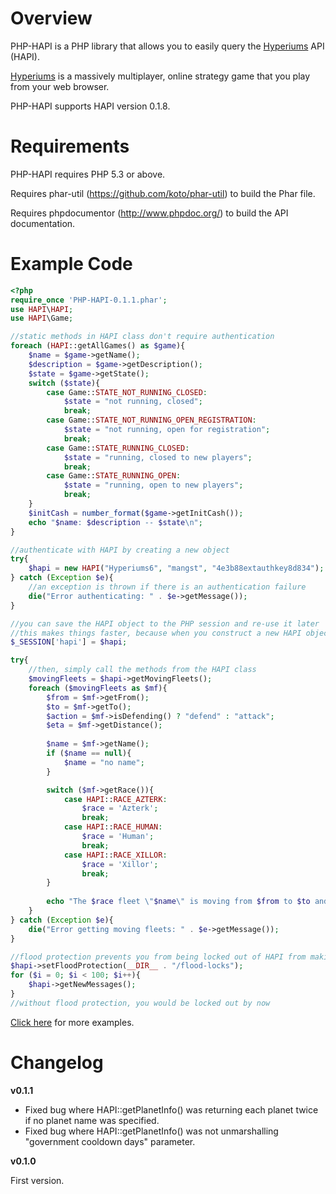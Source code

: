 # Overview

PHP-HAPI is a PHP library that allows you to easily query the [Hyperiums](http://www.hyperiums.com) API (HAPI).

[Hyperiums](http://www.hyperiums.com) is a massively multiplayer, online strategy game that you play from your web browser.

PHP-HAPI supports HAPI version 0.1.8.

# Requirements

PHP-HAPI requires PHP 5.3 or above.

Requires phar-util (https://github.com/koto/phar-util) to build the Phar file.

Requires phpdocumentor (http://www.phpdoc.org/) to build the API documentation.

# Example Code

```php
<?php
require_once 'PHP-HAPI-0.1.1.phar';
use HAPI\HAPI;
use HAPI\Game;

//static methods in HAPI class don't require authentication
foreach (HAPI::getAllGames() as $game){
	$name = $game->getName();
	$description = $game->getDescription();
	$state = $game->getState();
	switch ($state){
		case Game::STATE_NOT_RUNNING_CLOSED:
			$state = "not running, closed";
			break;
		case Game::STATE_NOT_RUNNING_OPEN_REGISTRATION:
			$state = "not running, open for registration";
			break;
		case Game::STATE_RUNNING_CLOSED:
			$state = "running, closed to new players";
			break;
		case Game::STATE_RUNNING_OPEN:
			$state = "running, open to new players";
			break;
	}
	$initCash = number_format($game->getInitCash());
	echo "$name: $description -- $state\n";
}

//authenticate with HAPI by creating a new object
try{
	$hapi = new HAPI("Hyperiums6", "mangst", "4e3b88extauthkey8d834");
} catch (Exception $e){
	//an exception is thrown if there is an authentication failure
	die("Error authenticating: " . $e->getMessage());
}

//you can save the HAPI object to the PHP session and re-use it later
//this makes things faster, because when you construct a new HAPI object, it sends an auth request, which you don't have to do if you've already authenticated
$_SESSION['hapi'] = $hapi;

try{
	//then, simply call the methods from the HAPI class
	$movingFleets = $hapi->getMovingFleets();
	foreach ($movingFleets as $mf){
		$from = $mf->getFrom();
		$to = $mf->getTo();
		$action = $mf->isDefending() ? "defend" : "attack";
		$eta = $mf->getDistance();
		
		$name = $mf->getName();
		if ($name == null){
			$name = "no name";
		}

		switch ($mf->getRace()){
			case HAPI::RACE_AZTERK:
				$race = 'Azterk';
				break;
			case HAPI::RACE_HUMAN:
				$race = 'Human';
				break;
			case HAPI::RACE_XILLOR:
				$race = 'Xillor';
				break;
		}
		
		echo "The $race fleet \"$name\" is moving from $from to $to and will $action it. ETA $eta hours.\n";
	}
} catch (Exception $e){
	die("Error getting moving fleets: " . $e->getMessage());
}

//flood protection prevents you from being locked out of HAPI from making requests too fast
$hapi->setFloodProtection(__DIR__ . "/flood-locks");
for ($i = 0; $i < 100; $i++){
	$hapi->getNewMessages();
}
//without flood protection, you would be locked out by now
```

[Click here](https://github.com/mangstadt/PHP-HAPI/tree/master/examples) for more examples.

# Changelog

**v0.1.1**

 * Fixed bug where HAPI::getPlanetInfo() was returning each planet twice if no planet name was specified.
 * Fixed bug where HAPI::getPlanetInfo() was not unmarshalling "government cooldown days" parameter.

**v0.1.0**

First version.
